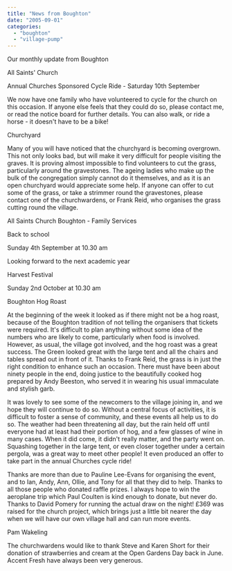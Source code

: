 ```yaml
---
title: "News from Boughton"
date: "2005-09-01"
categories: 
  - "boughton"
  - "village-pump"
---
```


Our monthly update from Boughton

All Saints' Church

Annual Churches Sponsored Cycle Ride - Saturday 10th September

We now have one family who have volunteered to cycle for the church on this occasion. If anyone else feels that they could do so, please contact me, or read the notice board for further details. You can also walk, or ride a horse - it doesn't have to be a bike!

Churchyard

Many of you will have noticed that the churchyard is becoming overgrown. This not only looks bad, but will make it very difficult for people visiting the graves. It is proving almost impossible to find volunteers to cut the grass, particularly around the gravestones. The ageing ladies who make up the bulk of the congregation simply cannot do it themselves, and as it is an open churchyard would appreciate some help. If anyone can offer to cut some of the grass, or take a strimmer round the gravestones, please contact one of the churchwardens, or Frank Reid, who organises the grass cutting round the village.

All Saints Church Boughton - Family Services

Back to school

Sunday 4th September at 10.30 am

Looking forward to the next academic year

Harvest Festival

Sunday 2nd October at 10.30 am

Boughton Hog Roast

At the beginning of the week it looked as if there might not be a hog roast, because of the Boughton tradition of not telling the organisers that tickets were required. It's difficult to plan anything without some idea of the numbers who are likely to come, particularly when food is involved. However, as usual, the village got involved, and the hog roast was a great success. The Green looked great with the large tent and all the chairs and tables spread out in front of it. Thanks to Frank Reid, the grass is in just the right condition to enhance such an occasion. There must have been about ninety people in the end, doing justice to the beautifully cooked hog prepared by Andy Beeston, who served it in wearing his usual immaculate and stylish garb.

It was lovely to see some of the newcomers to the village joining in, and we hope they will continue to do so. Without a central focus of activities, it is difficult to foster a sense of community, and these events all help us to do so. The weather had been threatening all day, but the rain held off until everyone had at least had their portion of hog, and a few glasses of wine in many cases. When it did come, it didn't really matter, and the party went on. Squashing together in the large tent, or even closer together under a certain pergola, was a great way to meet other people! It even produced an offer to take part in the annual Churches cycle ride!

Thanks are more than due to Pauline Lee-Evans for organising the event, and to Ian, Andy, Ann, Ollie, and Tony for all that they did to help. Thanks to all those people who donated raffle prizes. I always hope to win the aeroplane trip which Paul Coulten is kind enough to donate, but never do. Thanks to David Pomery for running the actual draw on the night! £369 was raised for the church project, which brings just a little bit nearer the day when we will have our own village hall and can run more events.

Pam Wakeling

The churchwardens would like to thank Steve and Karen Short for their donation of strawberries and cream at the Open Gardens Day back in June. Accent Fresh have always been very generous.
